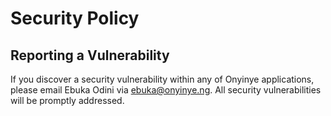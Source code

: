 # Security Policy

## Reporting a Vulnerability

If you discover a security vulnerability within any of Onyinye applications, please email Ebuka Odini via [ebuka@onyinye.ng](mailto:ebuka@onyinye.ng). All security vulnerabilities will be promptly addressed.
